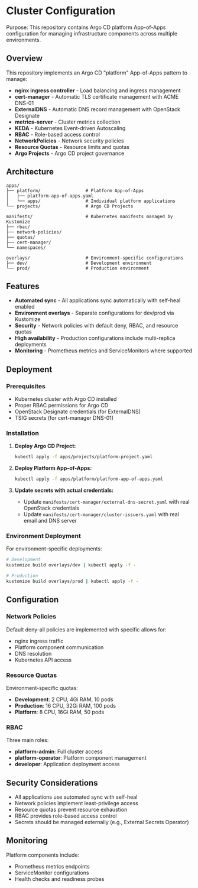 # Cluster Configuration

Purpose: This repository contains Argo CD platform App-of-Apps configuration for managing infrastructure components across multiple environments.

## Overview

This repository implements an Argo CD "platform" App-of-Apps pattern to manage:

- **nginx ingress controller** - Load balancing and ingress management
- **cert-manager** - Automatic TLS certificate management with ACME DNS-01
- **ExternalDNS** - Automatic DNS record management with OpenStack Designate
- **metrics-server** - Cluster metrics collection
- **KEDA** - Kubernetes Event-driven Autoscaling
- **RBAC** - Role-based access control
- **NetworkPolicies** - Network security policies
- **Resource Quotas** - Resource limits and quotas
- **Argo Projects** - Argo CD project governance

## Architecture

```
apps/
├── platform/                 # Platform App-of-Apps
│   ├── platform-app-of-apps.yaml
│   └── apps/                 # Individual platform applications
└── projects/                 # Argo CD Projects

manifests/                    # Kubernetes manifests managed by Kustomize
├── rbac/
├── network-policies/
├── quotas/
├── cert-manager/
└── namespaces/

overlays/                     # Environment-specific configurations
├── dev/                      # Development environment
└── prod/                     # Production environment
```

## Features

- **Automated sync** - All applications sync automatically with self-heal enabled
- **Environment overlays** - Separate configurations for dev/prod via Kustomize
- **Security** - Network policies with default deny, RBAC, and resource quotas
- **High availability** - Production configurations include multi-replica deployments
- **Monitoring** - Prometheus metrics and ServiceMonitors where supported

## Deployment

### Prerequisites

- Kubernetes cluster with Argo CD installed
- Proper RBAC permissions for Argo CD
- OpenStack Designate credentials (for ExternalDNS)
- TSIG secrets (for cert-manager DNS-01)

### Installation

1. **Deploy Argo CD Project:**
   ```bash
   kubectl apply -f apps/projects/platform-project.yaml
   ```

2. **Deploy Platform App-of-Apps:**
   ```bash
   kubectl apply -f apps/platform/platform-app-of-apps.yaml
   ```

3. **Update secrets with actual credentials:**
   - Update `manifests/cert-manager/external-dns-secret.yaml` with real OpenStack credentials
   - Update `manifests/cert-manager/cluster-issuers.yaml` with real email and DNS server

### Environment Deployment

For environment-specific deployments:

```bash
# Development
kustomize build overlays/dev | kubectl apply -f -

# Production  
kustomize build overlays/prod | kubectl apply -f -
```

## Configuration

### Network Policies

Default deny-all policies are implemented with specific allows for:
- nginx ingress traffic
- Platform component communication
- DNS resolution
- Kubernetes API access

### Resource Quotas

Environment-specific quotas:
- **Development**: 2 CPU, 4Gi RAM, 10 pods
- **Production**: 16 CPU, 32Gi RAM, 100 pods
- **Platform**: 8 CPU, 16Gi RAM, 50 pods

### RBAC

Three main roles:
- **platform-admin**: Full cluster access
- **platform-operator**: Platform component management
- **developer**: Application deployment access

## Security Considerations

- All applications use automated sync with self-heal
- Network policies implement least-privilege access
- Resource quotas prevent resource exhaustion
- RBAC provides role-based access control
- Secrets should be managed externally (e.g., External Secrets Operator)

## Monitoring

Platform components include:
- Prometheus metrics endpoints
- ServiceMonitor configurations
- Health checks and readiness probes
